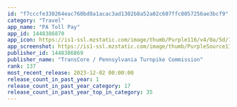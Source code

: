 ```yaml
---
id: "f7cccfe330264eac760bd8a1acac3ad1302b8a52a02c607ffc8057256ae3bcf9"
category: "Travel"
app_name: "PA Toll Pay"
app_id: 1448386870
app_icon: https://is1-ssl.mzstatic.com/image/thumb/Purple116/v4/0a/5d/1e/0a5d1e16-5c24-0305-4342-71368803c7ce/appicon-0-0-1x_U007emarketing-0-7-0-85-220.png/1024x1024bb.png
app_screenshot: https://is1-ssl.mzstatic.com/image/thumb/PurpleSource114/v4/f5/86/6d/f5866dfc-47ca-7c5c-b675-c0d7f8595582/e051561f-d008-4e75-8026-7c82fc239152_Simulator_Screen_Shot_-_iPhone_12_Pro_Max_-_2021-01-03_at_12.35.48.png/1284x2778bb.png
publisher_id: 1448386869
publisher_name: "TransCore / Pennsylvania Turnpike Commission"
rank: 137
most_recent_release: 2023-12-02 00:00:00
release_count_in_past_year: 1
release_count_in_past_year_category: 17
release_count_in_past_year_top_in_category: 35
---
```

